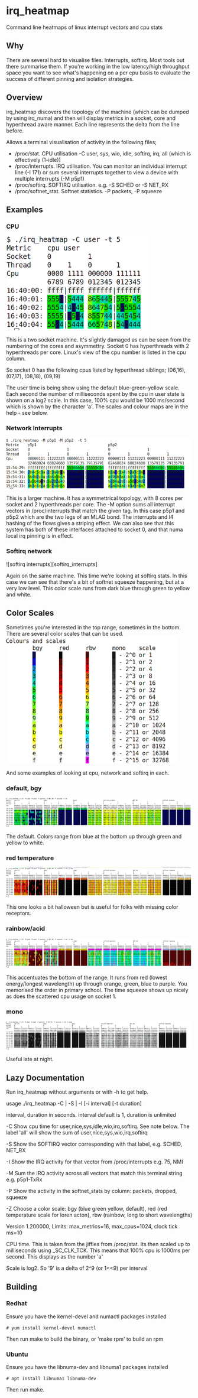 # irq_heatmap
Command line heatmaps of linux interrupt vectors and cpu stats

## Why

There are several hard to visualise files. Interrupts, softirq. Most tools out there summarise them. 
If you're working in the low latency/high throughput space you want to see what's happening on a per 
cpu basis to evaluate the success of different pinning and isolation strategies. 

## Overview 

irq_heatmap discovers the topology of the machine (which can be dumped by using irq_numa) and then will
display metrics in a socket, core and hyperthread aware manner. Each line represents the delta from the line 
before. 

Allows a terminal visualisation of activity in the following files;
- /proc/stat. CPU utilisation -C user, sys, wio, idle, softirq, irq, all (which is effectively (1-idle))
- /proc/interrupts. IRQ utilisation. You can monitor an individual interrupt line (-I 171) or sum several interrupts together to view a device with multiple interrupts (-M p5p1)
- /proc/softirq. SOFTIRQ utilisation. e.g. -S SCHED or -S NET_RX 
- /proc/softnet_stat. Softnet statistics. -P packets, -P squeeze 

## Examples

### CPU 
![simple cpu heatmap][simple_cpu]

This is a two socket machine. It's slightly damaged as can be seen from the numbering of the cores and asymmettry. 
Socket 0 has hyperthreads with 2 hyperthreads per core. Linux's view of the cpu number is listed in the cpu column.

So socket 0 has the following cpus listed by hyperthread siblings; (06,16), (07,17), (08,18), (09,19)

The user time is being show using the default blue-green-yellow scale. Each second the number of milliseconds
spent by the cpu in user state is shown on a log2 scale. In this case, 100% cpu would be 1000 ms/second which
is shown by the character 'a'. The scales and colour maps are in the help - see below. 

### Network Interrupts 
![network interrupts][network_interrupts]

This is a larger machine. It has a symmettrical topology, with 8 cores per socket and 2 hyperthreads per core. 
The -M option sums all interrupt vectors in /proc/interrupts that match the given tag. In this case p5p1 and p5p2 which 
are the two legs of an MLAG bond. The interrupts and l4 hashing of the flows gives a striping effect. We can also see that 
this system has both of these interfaces attached to socket 0, and that numa local irq pinning is in effect. 

### Softirq network 
![softirq interrupts][softirq_interrupts]

Again on the same machine. This time we're looking at softirq stats. In this case we can see that there's a bit of
softnet squeeze happening, but at a very low level. This color scale runs from dark blue through green to yellow and white. 

## Color Scales 

Sometimes you're interested in the top range, sometimes in the bottom. There are several color scales that can be used. 
![color scales][color_scales]

And some examples of looking at cpu, network and softirq in each. 

### default, bgy
![bgy heatmap][bgy_heatmap]

The default. Colors range from blue at the bottom up through green and yellow to white. 

### red temperature 
![red temperature][red_heatmap]

This one looks a bit halloween but is useful for folks with missing color receptors. 

### rainbow/acid 
![rainbow heatmap][rbw_heatmap]

This accentuates the bottom of the range. It runs from red (lowest energy/longest wavelength) up through 
orange, green, blue to purple. You memorised the order in primary school. The time squeeze shows up nicely
as does the scattered cpu usage on socket 1. 

### mono 
![monochrome heatmap][mono_heatmap]

Useful late at night. 

[simple_cpu]:https://github.com/andyphillips/irq_heatmap/raw/master/images/cpu_simple.png
[network_interrupts]:https://github.com/andyphillips/irq_heatmap/raw/master/images/network_interrupts.png
[softnet_interrupts]:https://github.com/andyphillips/irq_heatmap/raw/master/images/softnet_interrupts.png
[color_scales]:https://github.com/andyphillips/irq_heatmap/raw/master/images/color_scales.png
[bgy_heatmap]:https://github.com/andyphillips/irq_heatmap/raw/master/images/bgy_heatmap.png
[red_heatmap]:https://github.com/andyphillips/irq_heatmap/raw/master/images/red_heatmap.png
[rbw_heatmap]:https://github.com/andyphillips/irq_heatmap/raw/master/images/rbw_heatmap.png
[mono_heatmap]:https://github.com/andyphillips/irq_heatmap/raw/master/images/mono_heatmap.png

## Lazy Documentation

Run irq_heatmap without arguments or with -h to get help. 

usage
./irq_heatmap -C | -S <label> | -I <label> [-i interval] [-t duration]

 interval, duration in seconds. interval default is 1, duration is unlimited

 -C <label> Show cpu time for user,nice,sys,idle,wio,irq,softirq. See note below. The label 'all' will show the sum of user,nice,sys,wio,irq,softirq

 -S <label> Show the SOFTIRQ vector corresponding with that label, e.g. SCHED, NET_RX

 -I <label> Show the IRQ activity for that vector from /proc/interrupts e.g. 75, NMI

 -M <string> Sum the IRQ activity across all vectors that match this terminal string e.g. p5p1-TxRx

 -P <string> Show the activity in the softnet_stats by column: packets, dropped, squeeze

 -Z <string> Choose a color scale: bgy (blue green yellow, default), red (red temperature scale for loren acton), rbw (rainbow, long to short wavelengths)

Version 1.200000, Limits: max_metrics=16, max_cpus=1024, clock tick ms=10

CPU time. This is taken from the jiffies from /proc/stat. Its then scaled up to milliseconds using _SC_CLK_TCK.
	   This means that 100% cpu is 1000ms per second. This displays as the number 'a'

Scale is log2. So '9' is a delta of 2^9 (or 1<<9) per interval

## Building

### Redhat 

Ensure you have the kernel-devel and numactl packages installed

    # yum install kernel-devel numactl 

Then run make to build the binary, or 'make rpm' to build an rpm 
   
### Ubuntu 

Ensure you have the libnuma-dev and libnuma1 packages installed 
    
    # apt install libnuma1 libnuma-dev 
    
Then run make. 
    
